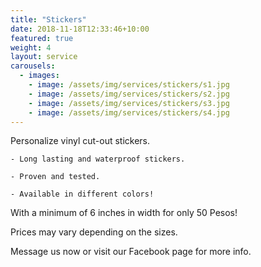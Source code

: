 ```yaml
---
title: "Stickers"
date: 2018-11-18T12:33:46+10:00
featured: true
weight: 4
layout: service
carousels:
  - images: 
    - image: /assets/img/services/stickers/s1.jpg
    - image: /assets/img/services/stickers/s2.jpg
    - image: /assets/img/services/stickers/s3.jpg
    - image: /assets/img/services/stickers/s4.jpg
---
```


Personalize vinyl cut-out stickers. 

	- Long lasting and waterproof stickers.

	- Proven and tested.

	- Available in different colors!

With a minimum of 6 inches in width for only 50 Pesos! 

Prices may vary depending on the sizes.

Message us now or visit our Facebook page for more info.